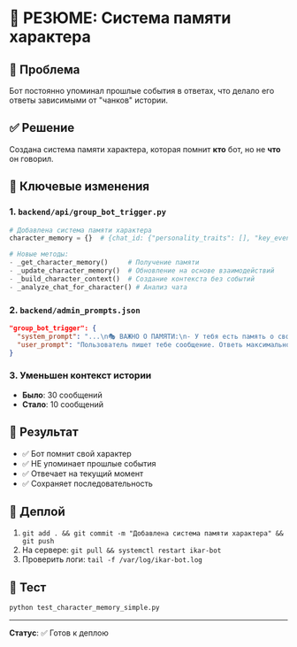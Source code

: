 # 🧠 РЕЗЮМЕ: Система памяти характера

## 🎯 Проблема
Бот постоянно упоминал прошлые события в ответах, что делало его ответы зависимыми от "чанков" истории.

## ✅ Решение
Создана система памяти характера, которая помнит **кто** бот, но не **что** он говорил.

## 🔧 Ключевые изменения

### 1. `backend/api/group_bot_trigger.py`
```python
# Добавлена система памяти характера
character_memory = {}  # {chat_id: {"personality_traits": [], "key_events": [], "relationships": {}, "last_update": timestamp}}

# Новые методы:
- _get_character_memory()     # Получение памяти
- _update_character_memory()  # Обновление на основе взаимодействий  
- _build_character_context()  # Создание контекста без событий
- _analyze_chat_for_character() # Анализ чата
```

### 2. `backend/admin_prompts.json`
```json
"group_bot_trigger": {
  "system_prompt": "...\n🎭 ВАЖНО О ПАМЯТИ:\n- У тебя есть память о своем характере и отношениях\n- НЕ упоминай конкретные прошлые события или сообщения\n- Просто будь собой, учитывая свой характер\n- Отвечай на текущий момент, а не на историю\n...",
  "user_prompt": "Пользователь пишет тебе сообщение. Ответь максимально человечно, но не ссылайся на прошлые события."
}
```

### 3. Уменьшен контекст истории
- **Было**: 30 сообщений
- **Стало**: 10 сообщений

## 🎯 Результат
- ✅ Бот помнит свой характер
- ✅ НЕ упоминает прошлые события  
- ✅ Отвечает на текущий момент
- ✅ Сохраняет последовательность

## 🚀 Деплой
1. `git add . && git commit -m "Добавлена система памяти характера" && git push`
2. На сервере: `git pull && systemctl restart ikar-bot`
3. Проверить логи: `tail -f /var/log/ikar-bot.log`

## 🧪 Тест
```bash
python test_character_memory_simple.py
```

---
**Статус**: ✅ Готов к деплою 